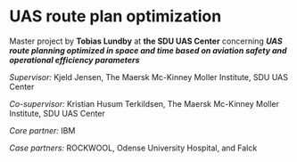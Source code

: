 # UAS route plan optimization
Master project by **Tobias Lundby** at **the SDU UAS Center** concerning **_UAS route planning optimized in space and time based on aviation safety and operational efficiency parameters_**

_Supervisor:_ Kjeld Jensen, The Maersk Mc-Kinney Moller Institute, SDU UAS Center

_Co-supervisor:_ Kristian Husum Terkildsen, The Maersk Mc-Kinney Moller Institute, SDU UAS Center

_Core partner:_ IBM

_Case partners:_ ROCKWOOL, Odense University Hospital, and Falck
